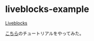 # liveblocks-example

[Liveblocks](https://liveblocks.io/)

[こちら](https://liveblocks.io/docs/tutorials/collaborative-online-whiteboard/react)のチュートリアルをやってみた。
